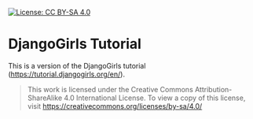[![License: CC BY-SA 4.0](https://img.shields.io/badge/License-CC%20BY--SA%204.0-lightgrey.svg)](https://creativecommons.org/licenses/by-sa/4.0/)

# DjangoGirls Tutorial
This is a version of the DjangoGirls tutorial (https://tutorial.djangogirls.org/en/).
>This work is licensed under the Creative Commons Attribution-ShareAlike 4.0 International License. To view a copy of this license, visit https://creativecommons.org/licenses/by-sa/4.0/
